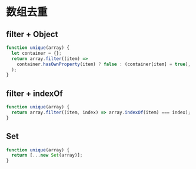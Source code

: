 # 数组去重

## filter + Object

```js
function unique(array) {
  let container = {};
  return array.filter((item) =>
    container.hasOwnProperty(item) ? false : (container[item] = true),
  );
}
```

## filter + indexOf

```js
function unique(array) {
  return array.filter((item, index) => array.indexOf(item) === index);
}
```

## Set

```js
function unique(array) {
  return [...new Set(array)];
}
```